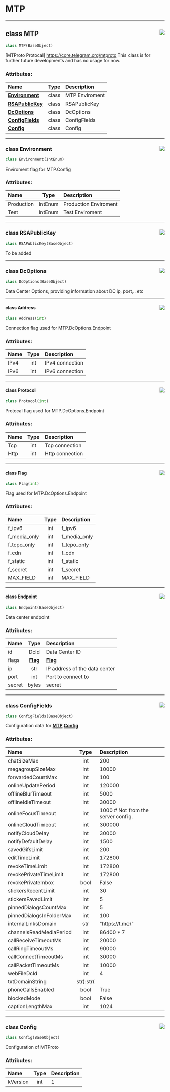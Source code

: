 <!-- vim: syntax=Markdown -->

# MTP

<a id="td.mtp.MTP"></a>


---
## <span class="highlight"><span class="k">class </span></span><span class="highlight"><span class="nc">MTP</span></span><a href="https://github.com/thedemons/opentele/blob/cc25c6ee549206c6298f9d5177b3587e6b9972d9/src/td/mtp.py#L9"><img align="right" style="float:right;" src="https://img.shields.io/badge/view-source-green"></a>

```python
class MTP(BaseObject)
```

[MTProto Protocal] https://core.telegram.org/mtproto
This class is for further future developments and has no usage for now.<br>
<h3>Attributes:</h3>

| Name | Type | Description |
| :--- | :--: | :---------- |
| <a class="codehl codehl_obj" href="mtp.md#environment-objects"><b>Environment</b></a> | <span class="highlight"><span class="k">class</span></span> | MTP Enviroment |
| <a class="codehl codehl_obj" href="mtp.md#rsapublickey-objects"><b>RSAPublicKey</b></a> | <span class="highlight"><span class="k">class</span></span> | RSAPublicKey |
| <a class="codehl codehl_obj" href="mtp.md#dcoptions-objects"><b>DcOptions</b></a> | <span class="highlight"><span class="k">class</span></span> | DcOptions |
| <a class="codehl codehl_obj" href="mtp.md#configfields-objects"><b>ConfigFields</b></a> | <span class="highlight"><span class="k">class</span></span> | ConfigFields |
| <a class="codehl codehl_obj" href="mtp.md#config-objects"><b>Config</b></a> | <span class="highlight"><span class="k">class</span></span> | Config |



<a id="td.mtp.MTP.Environment"></a>


---
### <span class="highlight"><span class="k">class </span></span><span class="highlight"><span class="nc">Environment</span></span><a href="https://github.com/thedemons/opentele/blob/cc25c6ee549206c6298f9d5177b3587e6b9972d9/src/td/mtp.py#L24"><img align="right" style="float:right;" src="https://img.shields.io/badge/view-source-green"></a>

```python
class Environment(IntEnum)
```

Enviroment flag for MTP.Config<br>
<h3>Attributes:</h3>

| Name | Type | Description |
| :--- | :--: | :---------- |
| <span class="highlight"><span class="n">Production</span></span> | <span class="highlight"><span class="nc">IntEnum</span></span> | Production Enviroment |
| <span class="highlight"><span class="n">Test</span></span> | <span class="highlight"><span class="nc">IntEnum</span></span> | Test Enviroment |



<a id="td.mtp.MTP.RSAPublicKey"></a>


---
### <span class="highlight"><span class="k">class </span></span><span class="highlight"><span class="nc">RSAPublicKey</span></span><a href="https://github.com/thedemons/opentele/blob/cc25c6ee549206c6298f9d5177b3587e6b9972d9/src/td/mtp.py#L34"><img align="right" style="float:right;" src="https://img.shields.io/badge/view-source-green"></a>

```python
class RSAPublicKey(BaseObject)
```

To be added<br>


<a id="td.mtp.MTP.DcOptions"></a>


---
### <span class="highlight"><span class="k">class </span></span><span class="highlight"><span class="nc">DcOptions</span></span><a href="https://github.com/thedemons/opentele/blob/cc25c6ee549206c6298f9d5177b3587e6b9972d9/src/td/mtp.py#L39"><img align="right" style="float:right;" src="https://img.shields.io/badge/view-source-green"></a>

```python
class DcOptions(BaseObject)
```

Data Center Options, providing information about DC ip, port,.. etc<br>


<a id="td.mtp.MTP.DcOptions.Address"></a>


---
#### <span class="highlight"><span class="k">class </span></span><span class="highlight"><span class="nc">Address</span></span><a href="https://github.com/thedemons/opentele/blob/cc25c6ee549206c6298f9d5177b3587e6b9972d9/src/td/mtp.py#L178"><img align="right" style="float:right;" src="https://img.shields.io/badge/view-source-green"></a>

```python
class Address(int)
```

Connection flag used for MTP.DcOptions.Endpoint<br>
<h3>Attributes:</h3>

| Name | Type | Description |
| :--- | :--: | :---------- |
| <span class="highlight"><span class="n">IPv4</span></span> | <span class="highlight"><span class="bp">int</span></span> | IPv4 connection |
| <span class="highlight"><span class="n">IPv6</span></span> | <span class="highlight"><span class="bp">int</span></span> | IPv6 connection |



<a id="td.mtp.MTP.DcOptions.Protocol"></a>


---
#### <span class="highlight"><span class="k">class </span></span><span class="highlight"><span class="nc">Protocol</span></span><a href="https://github.com/thedemons/opentele/blob/cc25c6ee549206c6298f9d5177b3587e6b9972d9/src/td/mtp.py#L189"><img align="right" style="float:right;" src="https://img.shields.io/badge/view-source-green"></a>

```python
class Protocol(int)
```

Protocal flag used for MTP.DcOptions.Endpoint<br>
<h3>Attributes:</h3>

| Name | Type | Description |
| :--- | :--: | :---------- |
| <span class="highlight"><span class="n">Tcp</span></span> | <span class="highlight"><span class="bp">int</span></span> | Tcp connection |
| <span class="highlight"><span class="n">Http</span></span> | <span class="highlight"><span class="bp">int</span></span> | Http connection |



<a id="td.mtp.MTP.DcOptions.Flag"></a>


---
#### <span class="highlight"><span class="k">class </span></span><span class="highlight"><span class="nc">Flag</span></span><a href="https://github.com/thedemons/opentele/blob/cc25c6ee549206c6298f9d5177b3587e6b9972d9/src/td/mtp.py#L200"><img align="right" style="float:right;" src="https://img.shields.io/badge/view-source-green"></a>

```python
class Flag(int)
```

Flag used for MTP.DcOptions.Endpoint<br>
<h3>Attributes:</h3>

| Name | Type | Description |
| :--- | :--: | :---------- |
| <span class="highlight"><span class="n">f_ipv6</span></span> | <span class="highlight"><span class="bp">int</span></span> | f_ipv6 |
| <span class="highlight"><span class="n">f_media_only</span></span> | <span class="highlight"><span class="bp">int</span></span> | f_media_only |
| <span class="highlight"><span class="n">f_tcpo_only</span></span> | <span class="highlight"><span class="bp">int</span></span> | f_tcpo_only |
| <span class="highlight"><span class="n">f_cdn</span></span> | <span class="highlight"><span class="bp">int</span></span> | f_cdn |
| <span class="highlight"><span class="n">f_static</span></span> | <span class="highlight"><span class="bp">int</span></span> | f_static |
| <span class="highlight"><span class="n">f_secret</span></span> | <span class="highlight"><span class="bp">int</span></span> | f_secret |
| <span class="highlight"><span class="n">MAX_FIELD</span></span> | <span class="highlight"><span class="bp">int</span></span> | MAX_FIELD |



<a id="td.mtp.MTP.DcOptions.Endpoint"></a>


---
#### <span class="highlight"><span class="k">class </span></span><span class="highlight"><span class="nc">Endpoint</span></span><a href="https://github.com/thedemons/opentele/blob/cc25c6ee549206c6298f9d5177b3587e6b9972d9/src/td/mtp.py#L221"><img align="right" style="float:right;" src="https://img.shields.io/badge/view-source-green"></a>

```python
class Endpoint(BaseObject)
```

Data center endpoint<br>
<h3>Attributes:</h3>

| Name | Type | Description |
| :--- | :--: | :---------- |
| <span class="highlight"><span class="nb">id</span></span> | <span class="highlight"><span class="nc">DcId</span></span> | Data Center ID |
| <span class="highlight"><span class="n">flags</span></span> | <a class="codehl codehl_obj" href="mtp.md#flag-objects"><b>Flag</b></a> | <a class="codehl codehl_obj" href="mtp.md#flag-objects"><b>Flag</b></a> |
| <span class="highlight"><span class="n">ip</span></span> | <span class="highlight"><span class="bp">str</span></span> | IP address of the data center |
| <span class="highlight"><span class="n">port</span></span> | <span class="highlight"><span class="bp">int</span></span> | Port to connect to |
| <span class="highlight"><span class="n">secret</span></span> | <span class="highlight"><span class="bp">bytes</span></span> | secret |



<a id="td.mtp.MTP.ConfigFields"></a>


---
### <span class="highlight"><span class="k">class </span></span><span class="highlight"><span class="nc">ConfigFields</span></span><a href="https://github.com/thedemons/opentele/blob/cc25c6ee549206c6298f9d5177b3587e6b9972d9/src/td/mtp.py#L240"><img align="right" style="float:right;" src="https://img.shields.io/badge/view-source-green"></a>

```python
class ConfigFields(BaseObject)
```

Configuration data for <a class="codehl codehl_obj" href="mtp.md#mtp-objects"><b>MTP</b></a><span class="highlight"><span class="o">.</span></span><a class="codehl codehl_obj" href="mtp.md#config-objects"><b>Config</b></a><br>
<h3>Attributes:</h3>

| Name | Type | Description |
| :--- | :--: | :---------- |
| <span class="highlight"><span class="n">chatSizeMax</span></span> | <span class="highlight"><span class="bp">int</span></span> | <span class="highlight"><span class="mi">200</span></span> |
| <span class="highlight"><span class="n">megagroupSizeMax</span></span> | <span class="highlight"><span class="bp">int</span></span> | <span class="highlight"><span class="mi">10000</span></span> |
| <span class="highlight"><span class="n">forwardedCountMax</span></span> | <span class="highlight"><span class="bp">int</span></span> | <span class="highlight"><span class="mi">100</span></span> |
| <span class="highlight"><span class="n">onlineUpdatePeriod</span></span> | <span class="highlight"><span class="bp">int</span></span> | <span class="highlight"><span class="mi">120000</span></span> |
| <span class="highlight"><span class="n">offlineBlurTimeout</span></span> | <span class="highlight"><span class="bp">int</span></span> | <span class="highlight"><span class="mi">5000</span></span> |
| <span class="highlight"><span class="n">offlineIdleTimeout</span></span> | <span class="highlight"><span class="bp">int</span></span> | <span class="highlight"><span class="mi">30000</span></span> |
| <span class="highlight"><span class="n">onlineFocusTimeout</span></span> | <span class="highlight"><span class="bp">int</span></span> | <span class="highlight"><span class="mi">1000</span></span> <span class="highlight"><span class="c1"># Not from the server config.</span></span> |
| <span class="highlight"><span class="n">onlineCloudTimeout</span></span> | <span class="highlight"><span class="bp">int</span></span> | <span class="highlight"><span class="mi">300000</span></span> |
| <span class="highlight"><span class="n">notifyCloudDelay</span></span> | <span class="highlight"><span class="bp">int</span></span> | <span class="highlight"><span class="mi">30000</span></span> |
| <span class="highlight"><span class="n">notifyDefaultDelay</span></span> | <span class="highlight"><span class="bp">int</span></span> | <span class="highlight"><span class="mi">1500</span></span> |
| <span class="highlight"><span class="n">savedGifsLimit</span></span> | <span class="highlight"><span class="bp">int</span></span> | <span class="highlight"><span class="mi">200</span></span> |
| <span class="highlight"><span class="n">editTimeLimit</span></span> | <span class="highlight"><span class="bp">int</span></span> | <span class="highlight"><span class="mi">172800</span></span> |
| <span class="highlight"><span class="n">revokeTimeLimit</span></span> | <span class="highlight"><span class="bp">int</span></span> | <span class="highlight"><span class="mi">172800</span></span> |
| <span class="highlight"><span class="n">revokePrivateTimeLimit</span></span> | <span class="highlight"><span class="bp">int</span></span> | <span class="highlight"><span class="mi">172800</span></span> |
| <span class="highlight"><span class="n">revokePrivateInbox</span></span> | <span class="highlight"><span class="bp">bool</span></span> | <span class="highlight"><span class="kc">False</span></span> |
| <span class="highlight"><span class="n">stickersRecentLimit</span></span> | <span class="highlight"><span class="bp">int</span></span> | <span class="highlight"><span class="mi">30</span></span> |
| <span class="highlight"><span class="n">stickersFavedLimit</span></span> | <span class="highlight"><span class="bp">int</span></span> | <span class="highlight"><span class="mi">5</span></span> |
| <span class="highlight"><span class="n">pinnedDialogsCountMax</span></span> | <span class="highlight"><span class="bp">int</span></span> | <span class="highlight"><span class="mi">5</span></span> |
| <span class="highlight"><span class="n">pinnedDialogsInFolderMax</span></span> | <span class="highlight"><span class="bp">int</span></span> | <span class="highlight"><span class="mi">100</span></span> |
| <span class="highlight"><span class="n">internalLinksDomain</span></span> | <span class="highlight"><span class="bp">str</span></span> | <span class="highlight"><span class="s2">"</span></span><span class="highlight"><span class="s2">https://t.me/</span></span><span class="highlight"><span class="s2">"</span></span> |
| <span class="highlight"><span class="n">channelsReadMediaPeriod</span></span> | <span class="highlight"><span class="bp">int</span></span> | <span class="highlight"><span class="mi">86400</span></span> <span class="highlight"><span class="o">*</span></span> <span class="highlight"><span class="mi">7</span></span> |
| <span class="highlight"><span class="n">callReceiveTimeoutMs</span></span> | <span class="highlight"><span class="bp">int</span></span> | <span class="highlight"><span class="mi">20000</span></span> |
| <span class="highlight"><span class="n">callRingTimeoutMs</span></span> | <span class="highlight"><span class="bp">int</span></span> | <span class="highlight"><span class="mi">90000</span></span> |
| <span class="highlight"><span class="n">callConnectTimeoutMs</span></span> | <span class="highlight"><span class="bp">int</span></span> | <span class="highlight"><span class="mi">30000</span></span> |
| <span class="highlight"><span class="n">callPacketTimeoutMs</span></span> | <span class="highlight"><span class="bp">int</span></span> | <span class="highlight"><span class="mi">10000</span></span> |
| <span class="highlight"><span class="n">webFileDcId</span></span> | <span class="highlight"><span class="bp">int</span></span> | <span class="highlight"><span class="mi">4</span></span> |
| <span class="highlight"><span class="n">txtDomainString</span></span> | str):<span class="highlight"><span class="bp">str</span></span><span class="highlight"><span class="p">(</span></span> <span class="highlight"><span class="o">|</span></span>  |
| <span class="highlight"><span class="n">phoneCallsEnabled</span></span> | <span class="highlight"><span class="bp">bool</span></span> | <span class="highlight"><span class="kc">True</span></span> |
| <span class="highlight"><span class="n">blockedMode</span></span> | <span class="highlight"><span class="bp">bool</span></span> | <span class="highlight"><span class="kc">False</span></span> |
| <span class="highlight"><span class="n">captionLengthMax</span></span> | <span class="highlight"><span class="bp">int</span></span> | <span class="highlight"><span class="mi">1024</span></span> |



<a id="td.mtp.MTP.Config"></a>


---
### <span class="highlight"><span class="k">class </span></span><span class="highlight"><span class="nc">Config</span></span><a href="https://github.com/thedemons/opentele/blob/cc25c6ee549206c6298f9d5177b3587e6b9972d9/src/td/mtp.py#L308"><img align="right" style="float:right;" src="https://img.shields.io/badge/view-source-green"></a>

```python
class Config(BaseObject)
```

Configuration of MTProto<br>
<h3>Attributes:</h3>

| Name | Type | Description |
| :--- | :--: | :---------- |
| <span class="highlight"><span class="n">kVersion</span></span> | <span class="highlight"><span class="bp">int</span></span> | <span class="highlight"><span class="mi">1</span></span> |



